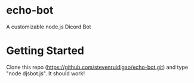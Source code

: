 # echo-bot
A customizable node.js Dicord Bot

# Getting Started
Clone this repo (https://github.com/stevenruidigao/echo-bot.git) and type "node djsbot.js". It should work!
